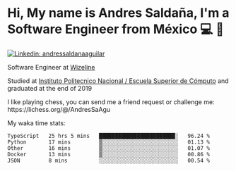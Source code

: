 # Hi, My name is Andres Saldaña, I'm a Software Engineer from México :computer: :boy:

[![Linkedin: andressaldanaaguilar](https://img.shields.io/badge/-andressaldanaaguilar-blue?style=flat-square&logo=Linkedin&logoColor=white&link=https://www.linkedin.com/in/thaianebraga/)](https://www.linkedin.com/in/andressaldanaaguilar)

<p>Software Engineer at <a href="https://www.wizeline.com/">Wizeline</a></p>
<p>Studied at <a href="https://en.wikipedia.org/wiki/ESCOM">Instituto Politecnico Nacional / Escuela Superior de Cómputo</a> and graduated at the end of 2019</p>
<p>I like playing chess, you can send me a friend request or challenge me: https://lichess.org/@/AndresSaAgu</p>

<p> My waka time stats: </p>

<!--START_SECTION:waka-->
```text
TypeScript   25 hrs 5 mins   ████████████████████████░   96.24 % 
Python       17 mins         ▒░░░░░░░░░░░░░░░░░░░░░░░░   01.13 % 
Other        16 mins         ▒░░░░░░░░░░░░░░░░░░░░░░░░   01.07 % 
Docker       13 mins         ▒░░░░░░░░░░░░░░░░░░░░░░░░   00.86 % 
JSON         8 mins          ░░░░░░░░░░░░░░░░░░░░░░░░░   00.54 % 
```
<!--END_SECTION:waka-->
